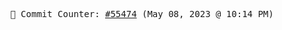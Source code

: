 <p align="center">
    <samp>
        📮 Commit Counter: <a href="https://github.com/Javascript-void0/Javascript-void0/commits/main">#55474</a> (May 08, 2023 @ 10:14 PM)
    </samp>
</p>